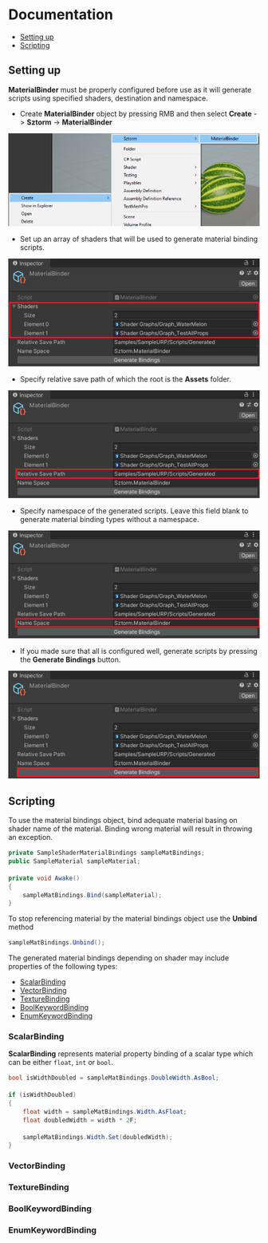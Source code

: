 # Documentation

 * [Setting up](setting-up)
 * [Scripting](scripting)

## Setting up

**MaterialBinder** must be properly configured before use as it will generate scripts using 
specified shaders, destination and namespace.

 * Create **MaterialBinder** object by pressing RMB and then select 
 **Create** -> **Sztorm** -> **MaterialBinder**

 ![](Images/Documentation_01.png)

 * Set up an array of shaders that will be used to generate material binding scripts.

 ![](Images/Documentation_02.png)

 * Specify relative save path of which the root is the **Assets** folder.
 
 ![](Images/Documentation_03.png)

 * Specify namespace of the generated scripts. Leave this field blank to generate material binding 
 types without a namespace.

 ![](Images/Documentation_04.png)

 * If you made sure that all is configured well, generate scripts by pressing the 
 **Generate Bindings** button.

 ![](Images/Documentation_05.png)

## Scripting

To use the material bindings object, bind adequate material basing on shader name of the material.
Binding wrong material will result in throwing an exception.

```csharp
private SampleShaderMaterialBindings sampleMatBindings;
public SampleMaterial sampleMaterial;

private void Awake()
{
    sampleMatBindings.Bind(sampleMaterial);
}
```

To stop referencing material by the material bindings object use the **Unbind** method

```csharp
sampleMatBindings.Unbind();
```

The generated material bindings depending on shader may include properties of the following types:

 * [ScalarBinding](scalarbinding)
 * [VectorBinding](vectorbinding)
 * [TextureBinding](texturebinding)
 * [BoolKeywordBinding](boolkeywordbinding)
 * [EnumKeywordBinding](enumkeywordbinding)

### ScalarBinding

**ScalarBinding** represents material property binding of a scalar type which can be either 
`float`, `int` or `bool`.

```csharp
bool isWidthDoubled = sampleMatBindings.DoubleWidth.AsBool;

if (isWidthDoubled)
{
    float width = sampleMatBindings.Width.AsFloat;
    float doubledWidth = width * 2F;

    sampleMatBindings.Width.Set(doubledWidth);
}
```

### VectorBinding

### TextureBinding

### BoolKeywordBinding

### EnumKeywordBinding